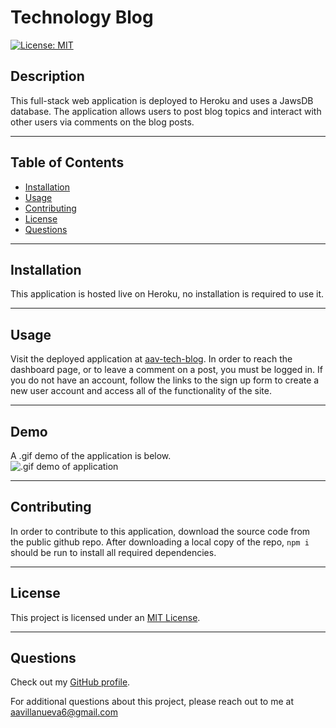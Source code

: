 # Technology Blog

[![License: MIT](https://img.shields.io/badge/License-MIT-yellow.svg)](https://opensource.org/licenses/MIT)

## Description

This full-stack web application is deployed to Heroku and uses a JawsDB database. The application allows users to post blog topics and interact with other users via comments on the blog posts.

---

## Table of Contents

- [Installation](#installation)
- [Usage](#usage)
- [Contributing](#contributing)
- [License](#license)
- [Questions](#questions)

---

## Installation

This application is hosted live on Heroku, no installation is required to use it.

---

## Usage

Visit the deployed application at [aav-tech-blog](https://aav-tech-blog.herokuapp.com/). In order to reach the dashboard page, or to leave a comment on a post, you must be logged in. If you do not have an account, follow the links to the sign up form to create a new user account and access all of the functionality of the site.

---

## Demo

A .gif demo of the application is below.  
![.gif demo of application](/public/assets/images/techBlogDemo.gif)

---

## Contributing

In order to contribute to this application, download the source code from the public github repo. After downloading a local copy of the repo, `npm i` should be run to install all required dependencies.

---

## License

This project is licensed under an [MIT License](https://opensource.org/licenses/MIT).

---

## Questions

Check out my [GitHub profile](https://github.com/aavillanueva6).

For additional questions about this project, please reach out to me at <aavillanueva6@gmail.com>
